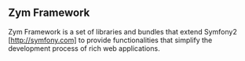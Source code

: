 Zym Framework
-------------

Zym Framework is a set of libraries and bundles that extend Symfony2 [http://symfony.com] to provide functionalities
that simplify the development process of rich web applications.